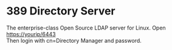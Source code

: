 # 389 Directory Server
The enterprise-class Open Source LDAP server for Linux. 
Open [https://yourip/6443](https://yourip/6443)  
Then login with cn=Directory Manager and password.